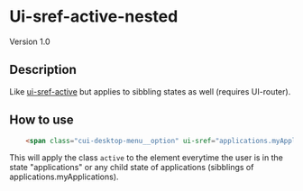 # Ui-sref-active-nested
Version 1.0


## Description
Like [ui-sref-active](http://angular-ui.github.io/ui-router/site/#/api/ui.router.state.directive:ui-sref-active) but applies to sibbling states as well (requires UI-router).

## How to use

```html
    <span class="cui-desktop-menu__option" ui-sref="applications.myApplications" ui-sref-active-nested="active">Link to my apps</span>
```

This will apply the class `active` to the element everytime the user is in the state "applications" or any child state of applications (sibblings of applications.myApplications).
